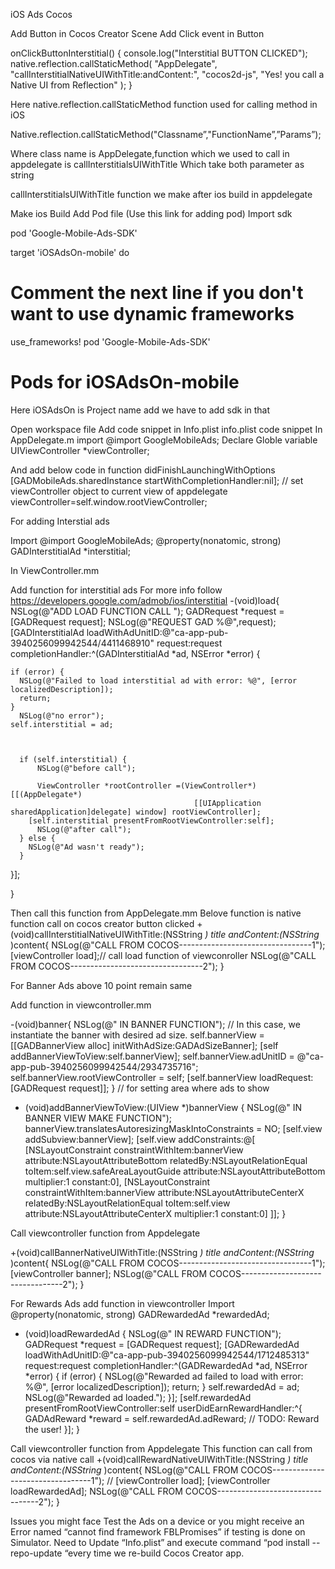 iOS Ads Cocos

Add Button in Cocos Creator Scene
Add Click event in Button 

onClickButtonInterstitial() {
   console.log("Interstitial BUTTON CLICKED");
   native.reflection.callStaticMethod(
     "AppDelegate",
     "callInterstitialNativeUIWithTitle:andContent:",
     "cocos2d-js",
     "Yes! you call a Native UI from Reflection"
   );
 }

Here native.reflection.callStaticMethod  function used for calling  method in iOS 

Native.reflection.callStaticMethod("Classname”,"FunctionName”,”Params”);

Where class name is AppDelegate,function which we used to call in appdelegate is callInterstitialsUIWithTitle
Which take both parameter as string

 callInterstitialsUIWithTitle function we make after ios build in      appdelegate 

Make ios Build
Add Pod file 
(Use this link for adding pod)
Import sdk 

pod 'Google-Mobile-Ads-SDK'



target 'iOSAdsOn-mobile' do
  # Comment the next line if you don't want to use dynamic frameworks
   use_frameworks!
   pod 'Google-Mobile-Ads-SDK'
  # Pods for iOSAdsOn-mobile
Here iOSAdsOn is Project name add we have to add sdk in that

Open workspace file
Add code snippet in Info.plist  info.plist code snippet 
In AppDelegate.m import @import GoogleMobileAds;
Declare Globle variable
    UIViewController *viewController;

And add  below code in function didFinishLaunchingWithOptions
      [GADMobileAds.sharedInstance startWithCompletionHandler:nil];
//  set viewController object  to current view of appdelegate 
viewController=self.window.rootViewController;


For adding Interstial ads 

Import 
@import GoogleMobileAds;
@property(nonatomic, strong) GADInterstitialAd *interstitial;

In ViewController.mm

Add function for interstitial ads
For more info follow https://developers.google.com/admob/ios/interstitial
-(void)load{
    NSLog(@"ADD LOAD FUNCTION CALL ");
  GADRequest *request = [GADRequest request];
    NSLog(@"REQUEST GAD %@",request);
  [GADInterstitialAd loadWithAdUnitID:@"ca-app-pub-3940256099942544/4411468910"
                              request:request
                    completionHandler:^(GADInterstitialAd *ad, NSError *error) {


    if (error) {
      NSLog(@"Failed to load interstitial ad with error: %@", [error localizedDescription]);
      return;
    }
      NSLog(@"no error");
    self.interstitial = ad;
    
   
      
      if (self.interstitial) {
          NSLog(@"before call");
         
          ViewController *rootController =(ViewController*)[[(AppDelegate*)
                                             [[UIApplication sharedApplication]delegate] window] rootViewController];
        [self.interstitial presentFromRootViewController:self];
          NSLog(@"after call");
      } else {
        NSLog(@"Ad wasn't ready");
      }
     
  }];
    
}
 
Then call this function from AppDelegate.mm
Belove function is native function call on cocos creator button clicked
+(void)callInterstitialNativeUIWithTitle:(NSString *) title andContent:(NSString* )content{
    NSLog(@"CALL FROM COCOS---------------------------------1");
    [viewController load];// call load function of viewconroller
    NSLog(@"CALL FROM COCOS---------------------------------2");
}

 


For Banner Ads above 10 point remain same

Add function in viewcontroller.mm

-(void)banner{
    NSLog(@" IN BANNER FUNCTION");
    // In this case, we instantiate the banner with desired ad size.
      self.bannerView = [[GADBannerView alloc]
          initWithAdSize:GADAdSizeBanner];
      [self addBannerViewToView:self.bannerView];
    self.bannerView.adUnitID = @"ca-app-pub-3940256099942544/2934735716";
      self.bannerView.rootViewController = self;
    [self.bannerView loadRequest:[GADRequest request]];
}
// for setting area where ads to show
- (void)addBannerViewToView:(UIView *)bannerView {
    NSLog(@" IN BANNER VIEW MAKE FUNCTION");
  bannerView.translatesAutoresizingMaskIntoConstraints = NO;
  [self.view addSubview:bannerView];
  [self.view addConstraints:@[
    [NSLayoutConstraint constraintWithItem:bannerView
                               attribute:NSLayoutAttributeBottom
                               relatedBy:NSLayoutRelationEqual
                                  toItem:self.view.safeAreaLayoutGuide
                               attribute:NSLayoutAttributeBottom
                              multiplier:1
                                constant:0],
    [NSLayoutConstraint constraintWithItem:bannerView
                               attribute:NSLayoutAttributeCenterX
                               relatedBy:NSLayoutRelationEqual
                                  toItem:self.view
                               attribute:NSLayoutAttributeCenterX
                              multiplier:1
                                constant:0]
                                ]];
}

Call viewcontroller function from Appdelegate

+(void)callBannerNativeUIWithTitle:(NSString *) title andContent:(NSString* )content{
    NSLog(@"CALL FROM COCOS---------------------------------1");
    [viewController banner];
    NSLog(@"CALL FROM COCOS---------------------------------2");
}



For Rewards Ads add function in viewcontroller
Import @property(nonatomic, strong) GADRewardedAd *rewardedAd;

- (void)loadRewardedAd {
    NSLog(@" IN REWARD FUNCTION");
  GADRequest *request = [GADRequest request];
  [GADRewardedAd
       loadWithAdUnitID:@"ca-app-pub-3940256099942544/1712485313"
                request:request
      completionHandler:^(GADRewardedAd *ad, NSError *error) {
        if (error) {
          NSLog(@"Rewarded ad failed to load with error: %@", [error localizedDescription]);
          return;
        }
        self.rewardedAd = ad;
        NSLog(@"Rewarded ad loaded.");
      }];
    [self.rewardedAd presentFromRootViewController:self
                                     userDidEarnRewardHandler:^{
                                     GADAdReward *reward =
                                         self.rewardedAd.adReward;
                                     // TODO: Reward the user!
                                   }];
  }

Call viewcontroller function from Appdelegate
This function can call from cocos via native call
+(void)callRewardNativeUIWithTitle:(NSString *) title andContent:(NSString* )content{
    NSLog(@"CALL FROM COCOS---------------------------------1");
  //  [viewController load];
    [viewController loadRewardedAd];
    NSLog(@"CALL FROM COCOS---------------------------------2");
}


Issues you might face
Test the Ads on a device or you might receive an Error named “cannot find framework FBLPromises” if testing is done on Simulator.
Need to Update “Info.plist” and execute command “pod install --repo-update “every time we re-build Cocos Creator app.

